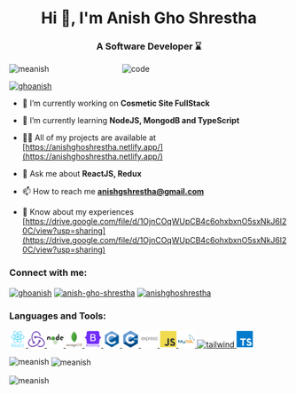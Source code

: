 <h1 align="center">Hi 👋, I'm Anish Gho Shrestha</h1>
<h3 align="center">A Software Developer ⌛</h3>

<img src="https://i.pinimg.com/564x/bf/9c/0d/bf9c0d8b5045e02cc6febd7a4c82ac63.jpg" align="right" alt="code" width="300">


<p align="left"> <img src="https://komarev.com/ghpvc/?username=meanish&label=Profile%20views&color=0e75b6&style=flat" alt="meanish" /> </p>

<p align="left"> <a href="https://twitter.com/ghoanish" target="blank"><img src="https://img.shields.io/twitter/follow/ghoanish?logo=twitter&style=for-the-badge" alt="ghoanish" /></a> </p>

- 🔭 I’m currently working on **Cosmetic Site FullStack**

- 🌱 I’m currently learning **NodeJS, MongodB and TypeScript**

- 👨‍💻 All of my projects are available at [https://anishghoshrestha.netlify.app/](https://anishghoshrestha.netlify.app/)

- 💬 Ask me about **ReactJS, Redux**

- 📫 How to reach me **anishgshrestha@gmail.com**

- 📄 Know about my experiences [https://drive.google.com/file/d/1OjnCOqWUpCB4c6ohxbxnO5sxNkJ6l20C/view?usp=sharing](https://drive.google.com/file/d/1OjnCOqWUpCB4c6ohxbxnO5sxNkJ6l20C/view?usp=sharing)

<h3 align="left">Connect with me:</h3>
 <p align="left">
<a href="https://twitter.com/ghoanish" target="blank"><img align="center" src="https://raw.githubusercontent.com/rahuldkjain/github-profile-readme-generator/master/src/images/icons/Social/twitter.svg" alt="ghoanish" height="30" width="30" /></a>
<a href="https://linkedin.com/in/anish-gho-shrestha" target="blank"><img align="center" src="https://raw.githubusercontent.com/rahuldkjain/github-profile-readme-generator/master/src/images/icons/Social/linked-in-alt.svg" alt="anish-gho-shrestha" height="30" width="30" /></a>
<a href="https://instagram.com/anishghoshrestha" target="blank"><img align="center" src="https://raw.githubusercontent.com/rahuldkjain/github-profile-readme-generator/master/src/images/icons/Social/instagram.svg" alt="anishghoshrestha" height="30" width="30" /></a>
</p>

<h3 align="left">Languages and Tools:</h3>
<p align="left"><a href="https://reactjs.org/" target="_blank" rel="noreferrer"> <img src="https://raw.githubusercontent.com/devicons/devicon/master/icons/react/react-original-wordmark.svg" alt="react" width="30" height="30"/> </a> <a href="https://redux.js.org" target="_blank" rel="noreferrer"> <img src="https://raw.githubusercontent.com/devicons/devicon/master/icons/redux/redux-original.svg" alt="redux" width="30" height="30"/> </a><a href="https://nodejs.org" target="_blank" rel="noreferrer"> <img src="https://raw.githubusercontent.com/devicons/devicon/master/icons/nodejs/nodejs-original-wordmark.svg" alt="nodejs" width="30" height="30"/> </a> <a href="https://www.mongodb.com/" target="_blank" rel="noreferrer"> <img src="https://raw.githubusercontent.com/devicons/devicon/master/icons/mongodb/mongodb-original-wordmark.svg" alt="mongodb" width="30" height="30"/> </a><a href="https://getbootstrap.com" target="_blank" rel="noreferrer"> <img src="https://raw.githubusercontent.com/devicons/devicon/master/icons/bootstrap/bootstrap-plain-wordmark.svg" alt="bootstrap" width="30" height="30"/> </a> <a href="https://www.cprogramming.com/" target="_blank" rel="noreferrer"> <img src="https://raw.githubusercontent.com/devicons/devicon/master/icons/c/c-original.svg" alt="c" width="30" height="30"/> </a> <a href="https://www.w3schools.com/cpp/" target="_blank" rel="noreferrer"> <img src="https://raw.githubusercontent.com/devicons/devicon/master/icons/cplusplus/cplusplus-original.svg" alt="cplusplus" width="30" height="30"/> </a> <a href="https://expressjs.com" target="_blank" rel="noreferrer"> <img src="https://raw.githubusercontent.com/devicons/devicon/master/icons/express/express-original-wordmark.svg" alt="express" width="30" height="30"/> </a> <a href="https://developer.mozilla.org/en-US/docs/Web/JavaScript" target="_blank" rel="noreferrer"> <img src="https://raw.githubusercontent.com/devicons/devicon/master/icons/javascript/javascript-original.svg" alt="javascript" width="30" height="30"/> </a>  <a href="https://www.mysql.com/" target="_blank" rel="noreferrer"> <img src="https://raw.githubusercontent.com/devicons/devicon/master/icons/mysql/mysql-original-wordmark.svg" alt="mysql" width="30" height="30"/> </a> <a href="https://tailwindcss.com/" target="_blank" rel="noreferrer"> <img src="https://www.vectorlogo.zone/logos/tailwindcss/tailwindcss-icon.svg" alt="tailwind" width="30" height="30"/> </a> <a href="https://www.typescriptlang.org/" target="_blank" rel="noreferrer"> <img src="https://raw.githubusercontent.com/devicons/devicon/master/icons/typescript/typescript-original.svg" alt="typescript" width="30" height="30"/> </a> </p>

<p><img align="left" src="https://github-readme-stats.vercel.app/api/top-langs?username=meanish&show_icons=true&locale=en&layout=compact" alt="meanish" /></p>

<p>&nbsp;<img align="center" src="https://github-readme-stats.vercel.app/api?username=meanish&show_icons=true&locale=en" alt="meanish" /></p>

<p><img align="center" src="https://github-readme-streak-stats.herokuapp.com/?user=meanish&" alt="meanish" /></p>
